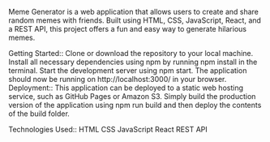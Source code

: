 
Meme Generator is a web application that allows users to create and share random memes with friends. Built using HTML, CSS, JavaScript, React, and a REST API, this project offers a fun and easy way to generate hilarious memes.

Getting Started::
Clone or download the repository to your local machine.
Install all necessary dependencies using npm by running npm install in the terminal.
Start the development server using npm start.
The application should now be running on http://localhost:3000/ in your browser.
Deployment::
This application can be deployed to a static web hosting service, such as GitHub Pages or Amazon S3. Simply build the production version of the application using npm run build and then deploy the contents of the build folder.

Technologies Used::
HTML
CSS
JavaScript
React
REST API
